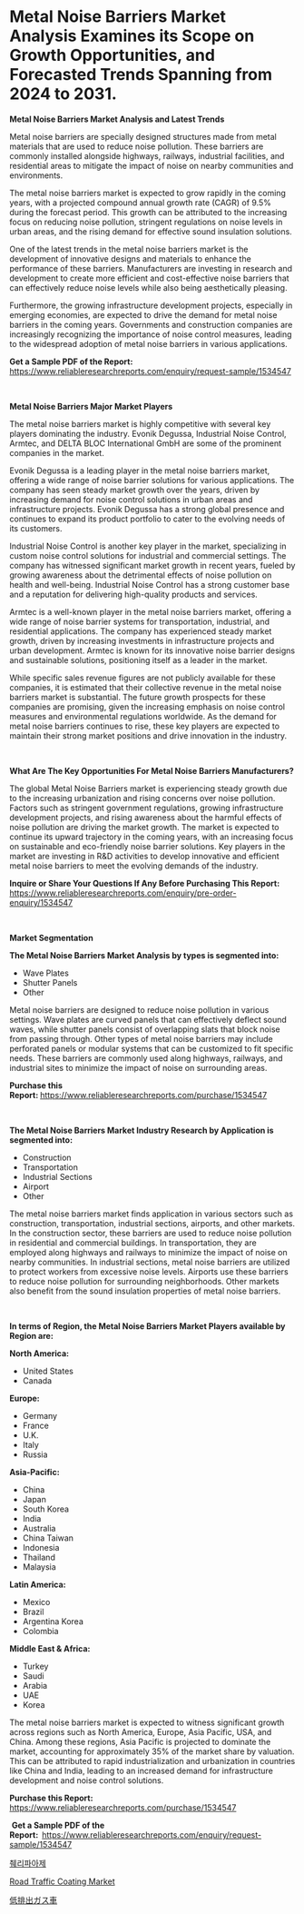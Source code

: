 <p><h1>Metal Noise Barriers Market Analysis Examines its Scope on Growth Opportunities, and Forecasted Trends Spanning from 2024 to 2031.</h1></p><p><strong>Metal Noise Barriers Market Analysis and Latest Trends</strong></p>
<p><p>Metal noise barriers are specially designed structures made from metal materials that are used to reduce noise pollution. These barriers are commonly installed alongside highways, railways, industrial facilities, and residential areas to mitigate the impact of noise on nearby communities and environments.</p><p>The metal noise barriers market is expected to grow rapidly in the coming years, with a projected compound annual growth rate (CAGR) of 9.5% during the forecast period. This growth can be attributed to the increasing focus on reducing noise pollution, stringent regulations on noise levels in urban areas, and the rising demand for effective sound insulation solutions.</p><p>One of the latest trends in the metal noise barriers market is the development of innovative designs and materials to enhance the performance of these barriers. Manufacturers are investing in research and development to create more efficient and cost-effective noise barriers that can effectively reduce noise levels while also being aesthetically pleasing.</p><p>Furthermore, the growing infrastructure development projects, especially in emerging economies, are expected to drive the demand for metal noise barriers in the coming years. Governments and construction companies are increasingly recognizing the importance of noise control measures, leading to the widespread adoption of metal noise barriers in various applications.</p></p>
<p><strong>Get a Sample PDF of the Report:&nbsp;</strong> <a href="https://www.reliableresearchreports.com/enquiry/request-sample/1534547">https://www.reliableresearchreports.com/enquiry/request-sample/1534547</a></p>
<p>&nbsp;</p>
<p><strong>Metal Noise Barriers Major Market Players</strong></p>
<p><p>The metal noise barriers market is highly competitive with several key players dominating the industry. Evonik Degussa, Industrial Noise Control, Armtec, and DELTA BLOC International GmbH are some of the prominent companies in the market. </p><p>Evonik Degussa is a leading player in the metal noise barriers market, offering a wide range of noise barrier solutions for various applications. The company has seen steady market growth over the years, driven by increasing demand for noise control solutions in urban areas and infrastructure projects. Evonik Degussa has a strong global presence and continues to expand its product portfolio to cater to the evolving needs of its customers.</p><p>Industrial Noise Control is another key player in the market, specializing in custom noise control solutions for industrial and commercial settings. The company has witnessed significant market growth in recent years, fueled by growing awareness about the detrimental effects of noise pollution on health and well-being. Industrial Noise Control has a strong customer base and a reputation for delivering high-quality products and services.</p><p>Armtec is a well-known player in the metal noise barriers market, offering a wide range of noise barrier systems for transportation, industrial, and residential applications. The company has experienced steady market growth, driven by increasing investments in infrastructure projects and urban development. Armtec is known for its innovative noise barrier designs and sustainable solutions, positioning itself as a leader in the market.</p><p>While specific sales revenue figures are not publicly available for these companies, it is estimated that their collective revenue in the metal noise barriers market is substantial. The future growth prospects for these companies are promising, given the increasing emphasis on noise control measures and environmental regulations worldwide. As the demand for metal noise barriers continues to rise, these key players are expected to maintain their strong market positions and drive innovation in the industry.</p></p>
<p>&nbsp;</p>
<p><strong>What Are The Key Opportunities For Metal Noise Barriers Manufacturers?</strong></p>
<p><p>The global Metal Noise Barriers market is experiencing steady growth due to the increasing urbanization and rising concerns over noise pollution. Factors such as stringent government regulations, growing infrastructure development projects, and rising awareness about the harmful effects of noise pollution are driving the market growth. The market is expected to continue its upward trajectory in the coming years, with an increasing focus on sustainable and eco-friendly noise barrier solutions. Key players in the market are investing in R&D activities to develop innovative and efficient metal noise barriers to meet the evolving demands of the industry.</p></p>
<p><strong>Inquire or Share Your Questions If Any Before Purchasing This Report:</strong> <a href="https://www.reliableresearchreports.com/enquiry/pre-order-enquiry/1534547">https://www.reliableresearchreports.com/enquiry/pre-order-enquiry/1534547</a></p>
<p>&nbsp;</p>
<p><strong>Market Segmentation</strong></p>
<p><strong>The Metal Noise Barriers Market Analysis by types is segmented into:</strong></p>
<p><ul><li>Wave Plates</li><li>Shutter Panels</li><li>Other</li></ul></p>
<p><p>Metal noise barriers are designed to reduce noise pollution in various settings. Wave plates are curved panels that can effectively deflect sound waves, while shutter panels consist of overlapping slats that block noise from passing through. Other types of metal noise barriers may include perforated panels or modular systems that can be customized to fit specific needs. These barriers are commonly used along highways, railways, and industrial sites to minimize the impact of noise on surrounding areas.</p></p>
<p><strong>Purchase this Report:&nbsp;</strong><a href="https://www.reliableresearchreports.com/purchase/1534547">https://www.reliableresearchreports.com/purchase/1534547</a></p>
<p>&nbsp;</p>
<p><strong>The Metal Noise Barriers Market Industry Research by Application is segmented into:</strong></p>
<p><ul><li>Construction</li><li>Transportation</li><li>Industrial Sections</li><li>Airport</li><li>Other</li></ul></p>
<p><p>The metal noise barriers market finds application in various sectors such as construction, transportation, industrial sections, airports, and other markets. In the construction sector, these barriers are used to reduce noise pollution in residential and commercial buildings. In transportation, they are employed along highways and railways to minimize the impact of noise on nearby communities. In industrial sections, metal noise barriers are utilized to protect workers from excessive noise levels. Airports use these barriers to reduce noise pollution for surrounding neighborhoods. Other markets also benefit from the sound insulation properties of metal noise barriers.</p></p>
<p>&nbsp;</p>
<p><strong>In terms of Region, the Metal Noise Barriers Market Players available by Region are:</strong></p>
<p>
    <p> <strong> North America: </strong>
        <ul>
            <li>United States</li>
            <li>Canada</li>
        </ul>
        </p> 
    <p> <strong> Europe: </strong>
        <ul>
            <li>Germany</li>
            <li>France</li>
            <li>U.K.</li>
            <li>Italy</li>
            <li>Russia</li>
        </ul>
        </p> 
    <p> <strong> Asia-Pacific: </strong>
        <ul>
            <li>China</li>
            <li>Japan</li>
            <li>South Korea</li>
            <li>India</li>
            <li>Australia</li>
            <li>China Taiwan</li>
            <li>Indonesia</li>
            <li>Thailand</li>
            <li>Malaysia</li>
        </ul>
        </p> 
    <p> <strong> Latin America: </strong>
        <ul>
            <li>Mexico</li>
            <li>Brazil</li>
            <li>Argentina Korea</li>
            <li>Colombia</li>
        </ul>
        </p> 
    <p> <strong> Middle East & Africa: </strong>
        <ul>
            <li>Turkey</li>
            <li>Saudi</li>
            <li>Arabia</li>
            <li>UAE</li>
            <li>Korea</li>
        </ul>
    </p>
    </p>
<p><p>The metal noise barriers market is expected to witness significant growth across regions such as North America, Europe, Asia Pacific, USA, and China. Among these regions, Asia Pacific is projected to dominate the market, accounting for approximately 35% of the market share by valuation. This can be attributed to rapid industrialization and urbanization in countries like China and India, leading to an increased demand for infrastructure development and noise control solutions.</p></p>
<p><strong>Purchase this Report: </strong><a href="https://www.reliableresearchreports.com/purchase/1534547">https://www.reliableresearchreports.com/purchase/1534547</a></p>
<p>&nbsp;<strong>Get a Sample PDF of the Report:&nbsp;&nbsp;</strong><a href="https://www.reliableresearchreports.com/enquiry/request-sample/1534547">https://www.reliableresearchreports.com/enquiry/request-sample/1534547</a></p>
<p><strong></strong></p>
<p><p><a href="https://github.com/sougarounis/Market-Research-Report-List-3/blob/main/1080086104.md">췌리파아제</a></p><p><a href="https://github.com/RichRobinson5/Market-Research-Report-List-4/blob/main/road-traffic-coating-market.md">Road Traffic Coating Market</a></p><p><a href="https://github.com/oqoeusbvpadwjs08/Market-Research-Report-List-1/blob/main/1724145460.md">低排出ガス車</a></p></p>